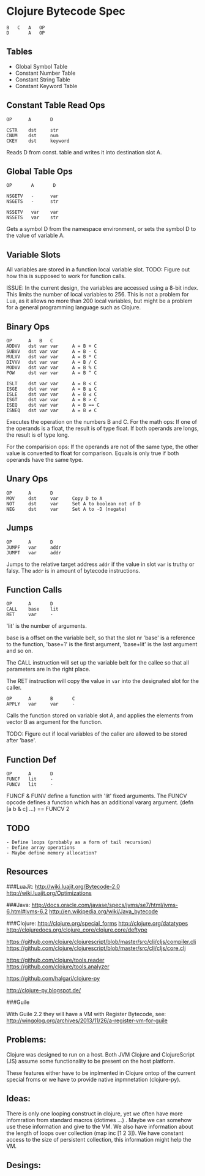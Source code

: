 Clojure Bytecode Spec
======================

    B	C	A	OP
    D	    A	OP

## Tables

- Global Symbol Table
- Constant Number Table
- Constant String Table
- Constant Keyword Table

## Constant Table Read Ops

    OP      A       D

    CSTR    dst     str
    CNUM    dst     num
    CKEY    dst     keyword

Reads D from const. table and writes it into destination slot A.

## Global Table Ops

    OP       A       D
    
    NSGETV   -      var
    NSGETS   -      str
    
    NSSETV   var    var
    NSSETS   var    str
    
Gets a symbol D from the namespace environment, or sets the symbol D to the value of variable A.

## Variable Slots

All variables are stored in a function local variable slot. TODO: Figure out how
this is supposed to work for function calls.

ISSUE: In the current design, the variables are accessed using a 8-bit index. This
limits the number of local variables to 256. This is not a problem for Lua, as it
allows no more than 200 local variables, but might be a problem for a general
programming language such as Clojure.

## Binary Ops

    OP      A   B   C
    ADDVV	dst	var	var	    A = B + C
    SUBVV	dst	var	var	    A = B - C
    MULVV	dst	var	var	    A = B * C
    DIVVV	dst	var	var	    A = B / C
    MODVV	dst	var	var	    A = B % C
    POW	    dst	var	var	    A = B ^ C
    
    ISLT	dst var	var	    A = B < C
    ISGE	dst var	var     A = B ≥ C
    ISLE	dst var var	    A = B ≤ C
    ISGT	dst var var	    A = B > C
    ISEQ	dst var var	    A = B == C
    ISNEQ	dst var var	    A = B ≠ C
    
Executes the operation on the numbers B and C. 
For the math ops: If one of the operands is a float, the result is of type float. If both operands are longs, the result is of type long.

For the comparision ops: If the operands are not of the same type, the other value is converted to float for comparison. Equals is only true if both operands have the same type.

## Unary Ops

    OP      A       D
    MOV	    dst	    var	    Copy D to A
    NOT	    dst	    var	    Set A to boolean not of D
    NEG	    dst	    var	    Set A to -D (negate)

## Jumps

    OP      A       D
    JUMPF   var     addr
    JUMPT   var     addr
    
Jumps to the relative target address `addr` if the value in slot `var` is truthy or falsy. The `addr` is in amount of bytecode instructions.

## Function Calls

    OP      A       D
    CALL    base    lit
    RET     var     -

'lit' is the number of arguments.

base is a offset on the variable belt, so that the slot nr 'base' is a reference
to the function, 'base+1' is the first argument, 'base+lit' is the last
argument and so on.

The CALL instruction will set up the variable belt for the callee so that
all parameters are in the right place.

The RET instruction will copy the value in `var` into the designated slot for
the caller.

    OP      A       B       C
    APPLY   var     var     -

Calls the function stored on variable slot A, and applies the elements from
vector B as argument for the function.


TODO: Figure out if local variables of the caller are allowed to be stored 
after 'base'.


## Function Def

    OP      A       D
    FUNCF   lit     -
    FUNCV   lit     -
    
FUNCF & FUNV define a function with 'lit' fixed arguments. The FUNCV opcode 
defines a function which has an additional vararg argument. 
(defn [a b & c] ...) == FUNCV 2
    
## TODO

    - Define loops (probably as a form of tail recursion)
    - Define array operations
    - Maybe define memory allocation?


Resources
---------

###LuaJit:
http://wiki.luajit.org/Bytecode-2.0
http://wiki.luajit.org/Optimizations

###Java:
http://docs.oracle.com/javase/specs/jvms/se7/html/jvms-6.html#jvms-6.2
http://en.wikipedia.org/wiki/Java_bytecode

###Clojure:
http://clojure.org/special_forms
http://clojure.org/datatypes
http://clojuredocs.org/clojure_core/clojure.core/deftype

https://github.com/clojure/clojurescript/blob/master/src/clj/cljs/compiler.clj
https://github.com/clojure/clojurescript/blob/master/src/clj/cljs/core.clj

https://github.com/clojure/tools.reader
https://github.com/clojure/tools.analyzer

https://github.com/halgari/clojure-py

http://clojure-py.blogspot.de/

###Guile

With Guile 2.2 they will have a VM with Register Bytecode, see:
http://wingolog.org/archives/2013/11/26/a-register-vm-for-guile


Problems:
----------

Clojure was designed to run on a host. Both JVM Clojure and ClojureScript (JS) assume some functionality to be present on the host platform.

These features either have to be inplmented in Clojure ontop of the current special froms or we have to provide native inpmnetation (clojure-py).

Ideas:
---------

There is only one looping construct in clojure, yet we often have more infomration from standard macros (dotimes ...)
. Maybe we can somehow use these information and give to the VM. We also have information about the length of loops over collection (map inc [1 2 3]). We have constant access to the size of persistent collection, this information might help the VM.



Desings:
--------


